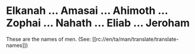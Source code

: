 # Elkanah ... Amasai ... Ahimoth ... Zophai ... Nahath ... Eliab ... Jeroham

These are the names of men. (See: [[rc://en/ta/man/translate/translate-names]])